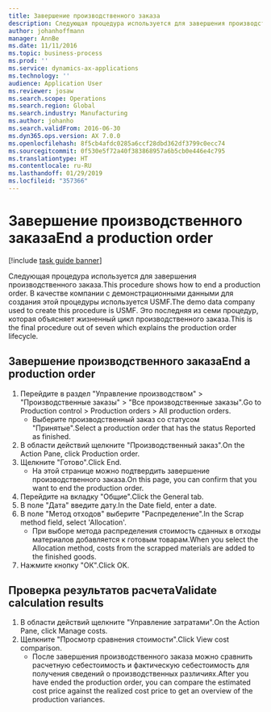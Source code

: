 ```yaml
---
title: Завершение производственного заказа
description: Следующая процедура используется для завершения производственного заказа.
author: johanhoffmann
manager: AnnBe
ms.date: 11/11/2016
ms.topic: business-process
ms.prod: ''
ms.service: dynamics-ax-applications
ms.technology: ''
audience: Application User
ms.reviewer: josaw
ms.search.scope: Operations
ms.search.region: Global
ms.search.industry: Manufacturing
ms.author: johanho
ms.search.validFrom: 2016-06-30
ms.dyn365.ops.version: AX 7.0.0
ms.openlocfilehash: 8f5cb4afdc0285a6ccf28dbd362df3799c0ecc74
ms.sourcegitcommit: 0f530e5f72a40f383868957a6b5cb0e446e4c795
ms.translationtype: HT
ms.contentlocale: ru-RU
ms.lasthandoff: 01/29/2019
ms.locfileid: "357366"
---
```

# <a name="end-a-production-order"></a><span data-ttu-id="ec8b0-103">Завершение производственного заказа</span><span class="sxs-lookup"><span data-stu-id="ec8b0-103">End a production order</span></span>

[!include [task guide banner](../../includes/task-guide-banner.md)]

<span data-ttu-id="ec8b0-104">Следующая процедура используется для завершения производственного заказа.</span><span class="sxs-lookup"><span data-stu-id="ec8b0-104">This procedure shows how to end a production order.</span></span> <span data-ttu-id="ec8b0-105">В качестве компании с демонстрационными данными для создания этой процедуры используется USMF.</span><span class="sxs-lookup"><span data-stu-id="ec8b0-105">The demo data company used to create this procedure is USMF.</span></span> <span data-ttu-id="ec8b0-106">Это последняя из семи процедур, которая объясняет жизненный цикл производственного заказа.</span><span class="sxs-lookup"><span data-stu-id="ec8b0-106">This is the final procedure out of seven which explains the production order lifecycle.</span></span>


## <a name="end-a-production-order"></a><span data-ttu-id="ec8b0-107">Завершение производственного заказа</span><span class="sxs-lookup"><span data-stu-id="ec8b0-107">End a production order</span></span>
1. <span data-ttu-id="ec8b0-108">Перейдите в раздел "Управление производством" > "Производственные заказы" > "Все производственные заказы".</span><span class="sxs-lookup"><span data-stu-id="ec8b0-108">Go to Production control > Production orders > All production orders.</span></span>
    * <span data-ttu-id="ec8b0-109">Выберите производственный заказ со статусом "Принятые".</span><span class="sxs-lookup"><span data-stu-id="ec8b0-109">Select a production order that has the status Reported as finished.</span></span>  
2. <span data-ttu-id="ec8b0-110">В области действий щелкните "Производственный заказ".</span><span class="sxs-lookup"><span data-stu-id="ec8b0-110">On the Action Pane, click Production order.</span></span>
3. <span data-ttu-id="ec8b0-111">Щелкните "Готово".</span><span class="sxs-lookup"><span data-stu-id="ec8b0-111">Click End.</span></span>
    * <span data-ttu-id="ec8b0-112">На этой странице можно подтвердить завершение производственного заказа.</span><span class="sxs-lookup"><span data-stu-id="ec8b0-112">On this page, you can confirm that you want to end the production order.</span></span>  
4. <span data-ttu-id="ec8b0-113">Перейдите на вкладку "Общие".</span><span class="sxs-lookup"><span data-stu-id="ec8b0-113">Click the General tab.</span></span>
5. <span data-ttu-id="ec8b0-114">В поле "Дата" введите дату.</span><span class="sxs-lookup"><span data-stu-id="ec8b0-114">In the Date field, enter a date.</span></span>
6. <span data-ttu-id="ec8b0-115">В поле "Метод отходов" выберите "Распределение".</span><span class="sxs-lookup"><span data-stu-id="ec8b0-115">In the Scrap method field, select 'Allocation'.</span></span>
    * <span data-ttu-id="ec8b0-116">При выборе метода распределения стоимость сданных в отходы материалов добавляется к готовым товарам.</span><span class="sxs-lookup"><span data-stu-id="ec8b0-116">When you select the Allocation method, costs from the scrapped materials are added to the finished goods.</span></span>  
7. <span data-ttu-id="ec8b0-117">Нажмите кнопку "OК".</span><span class="sxs-lookup"><span data-stu-id="ec8b0-117">Click OK.</span></span>

## <a name="validate-calculation-results"></a><span data-ttu-id="ec8b0-118">Проверка результатов расчета</span><span class="sxs-lookup"><span data-stu-id="ec8b0-118">Validate calculation results</span></span>
1. <span data-ttu-id="ec8b0-119">В области действий щелкните "Управление затратами".</span><span class="sxs-lookup"><span data-stu-id="ec8b0-119">On the Action Pane, click Manage costs.</span></span>
2. <span data-ttu-id="ec8b0-120">Щелкните "Просмотр сравнения стоимости".</span><span class="sxs-lookup"><span data-stu-id="ec8b0-120">Click View cost comparison.</span></span>
    * <span data-ttu-id="ec8b0-121">После завершения производственного заказа можно сравнить расчетную себестоимость и фактическую себестоимость для получения сведений о производственных различиях.</span><span class="sxs-lookup"><span data-stu-id="ec8b0-121">After you have ended the production order, you can compare the estimated cost price against the realized cost price to get an overview of the production variances.</span></span>  
